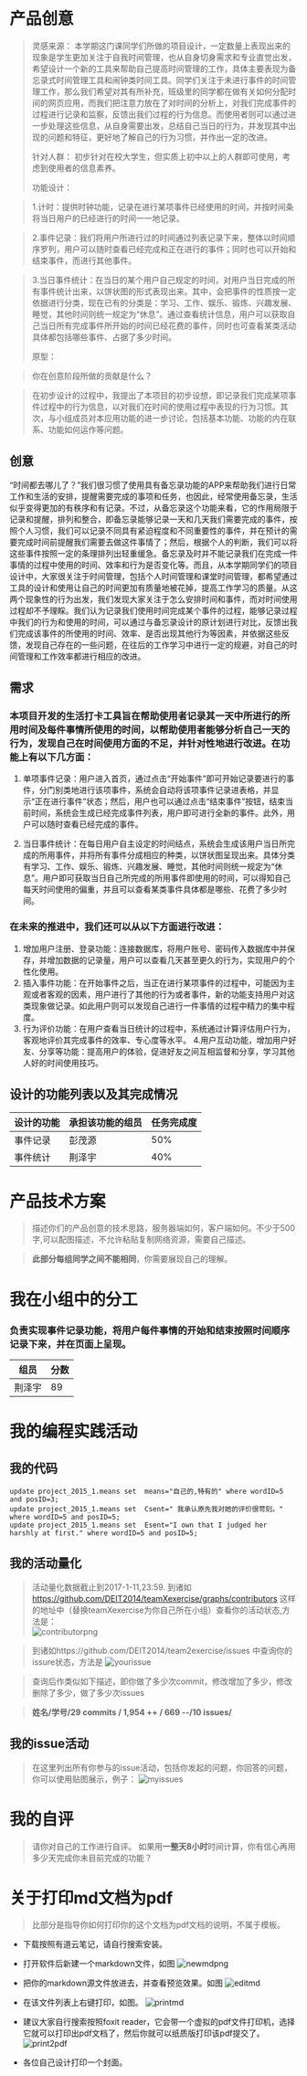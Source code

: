 # 产品创意
>
>灵感来源：
本学期这门课同学们所做的项目设计，一定数量上表现出来的现象是学生更加关注于自我时间管理，也从自身切身需求和专业直觉出发，希望设计一个新的工具来帮助自己提高时间管理的工作，具体主要表现为备忘录式时间管理工具和闹钟类时间工具。同学们关注于未进行事件的时间管理工作，那么我们希望对其有所补充，班级里的同学都在做有关如何分配时间的网页应用，而我们把注意力放在了对时间的分析上，对我们完成事件的过程进行记录和监察，反馈出我们过程的行为信息。而使用者则可以通过进一步处理这些信息，从自身需要出发，总结自己当日的行为，并发现其中出现的问题和特征，更好地了解自己的行为习惯，并作出一定的改进。
>
>针对人群：
初步针对在校大学生，但实质上初中以上的人群即可使用，考虑到使用者的信息素养。
>
>功能设计：

> 1.计时：提供时钟功能，记录在进行某项事件已经使用的时间，并按时间条将当日用户的已经进行的时间一一地记录。

> 2.事件记录：我们将用户所进行过的时间通过列表记录下来，整体以时间顺序罗列，用户可以随时查看已经完成和正在进行的事件；同时也可以开始和结束事件，而进行其他事件。

> 3.当日事件统计：在当日的某个用户自己规定的时间，对用户当日完成的所有事件统计出来，以饼状图的形式表现出来。其中，会把事件的性质按一定依据进行分类，现在已有的分类是：学习、工作、娱乐、锻炼、兴趣发展、睡觉，其他时间则统一规定为“休息”。通过查看统计信息，用户可以获取自己当日所有完成事件所开始的时间已经花费的事件，同时也可查看某类活动具体都包括哪些事件、占据了多少时间。
>
>原型：

>你在创意阶段所做的贡献是什么？

>在初步设计的过程中，我提出了本项目的初步设想，即记录我们完成某项事件过程中的行为信息，以对我们在时间的使用过程中表现的行为习惯。其次，与小组成员对本应用功能的进一步讨论，包括基本功能、功能的内在联系、功能如何运作等问题。


## 创意
“时间都去哪儿了？”我们很习惯了使用具有备忘录功能的APP来帮助我们进行日常工作和生活的安排，提醒需要完成的事项和任务，也因此，经常使用备忘录，生活似乎变得更加的有秩序和有记录。不过，从备忘录这个功能来看，它的作用局限于记录和提醒，排列和整合，即备忘录能够记录一天和几天我们需要完成的事件，按照个人习惯，我们可以记录不同具有紧迫程度和不同重要性的事件，并在预计的需要完成时间前提醒我们需要去做这件事情了；然后，根据个人的判断，我们可以将这些事件按照一定的条理排列出轻重缓急。备忘录及时并不能记录我们在完成一件事情的过程中使用的时间、效率和行为是否变化等。而且，从本学期同学们的项目设计中，大家很关注于时间管理，包括个人时间管理和课堂时间管理，都希望通过工具的设计和使用让自己的时间更加有质量地被花掉，提高工作学习的质量。从这两个现象性的行为出发，我们发现大家关注于怎么安排时间和事件，而对时间使用过程却不予理睬。我们认为记录我们使用时间完成某个事件的过程，能够记录过程中我们的行为和使用的时间，可以通过与备忘录设计的原计划进行对比，反馈出我们完成该事件的所使用的时间、效率、是否出现其他行为等因素，并依据这些反馈，发现自己存在的一些问题，在往后的工作学习中进行一定的规避，对自己的时间管理和工作效率都进行相应的改进。  

## 需求
### 本项目开发的生活打卡工具旨在帮助使用者记录其一天中所进行的所用时间及每件事情所使用的时间，以帮助使用者能够分析自己一天的行为，发现自己在时间使用方面的不足，并针对性地进行改进。在功能上有以下几方面：
1. 单项事件记录：用户进入首页，通过点击“开始事件”即可开始记录要进行的事件，分门别类地进行该项事件，系统会自动将该项事件记录进表格，并显示“正在进行事件”状态；然后，用户也可以通过点击“结束事件”按钮，结束当前时间，系统会生成已经完成事件列表，用户即可进行全新的事件。此外，用户可以随时查看已经完成的事件。

2. 当日事件统计：在每日用户自主设定的时间结点，系统会生成该用户当日所完成的所用事件，并将所有事件分成相应的种类，以饼状图呈现出来。具体分类有学习、工作、娱乐、锻炼、兴趣发展、睡觉，其他时间则统一规定为“休息”。用户即可获取当日自己所完成的所用事件即使用的时间，可以得知自己每天时间使用的偏重，并且可以查看某类事件具体都是哪些、花费了多少时间。

### 在未来的推进中，我们还可以从以下方面进行改进：
1. 增加用户注册、登录功能：连接数据库，将用户账号、密码传入数据库中并保存，并增加数据的记录量，用户可以查看几天甚至更久的行为，实现用户的个性化使用。
2. 插入事件功能：在开始事件之后，当正在进行某项事件的过程中，可能因为主观或者客观的因素，用户进行了其他的行为或者事件，新的功能支持用户对这类现象做记录。如此用户则可以发现自己进行一件事情的过程中精力的集中程度。
3. 行为评价功能：在用户查看当日统计的过程中，系统通过计算评估用户行为，客观地评价其完成事件的效率、专心度等水平。
4.用户互动功能，增加用户好友、分享等功能：提高用户的体验，促进好友之间互相监督和分享，学习其他人好的时间使用技巧。
## 设计的功能列表以及其完成情况

 设计的功能|承担该功能的组员|任务完成度
 --|--|--
  事件记录|彭茂源|50%
  事件统计|荆泽宇|40%

# 产品技术方案
> 描述你们的产品创意的技术思路，服务器端如何，客户端如何。不少于500字,可以配图描述，不允许粘贴复制网络资源，需要自己描述。

> **此部分每组同学之间不能相同**，你需要展现自己的理解。  

# 我在小组中的分工
### 负责实现事件记录功能，将用户每件事情的开始和结束按照时间顺序记录下来，并在页面上呈现。
  组员|分数
 --|--
  荆泽宇|89
  

# 我的编程实践活动
## 我的代码
  
```mysql
update project_2015_1.means set  means="自己的,特有的" where wordID=5 and posID=3;
update project_2015_1.means set  Csent=" 我承认原先我对她的评价很苛刻。"  where wordID=5 and posID=5;
update project_2015_1.means set  Esent="I own that I judged her harshly at first." where wordID=5 and posID=5;

```
  
## 我的活动量化
> 活动量化数据截止到2017-1-11,23:59.
>到诸如 https://github.com/DEIT2014/teamXexercise/graphs/contributors 这样的地址中（替换teamXexercise为你自己所在小组）查看你的活动状态,方法是：  
![contributorpng](https://cloud.githubusercontent.com/assets/1710178/21607012/4f254246-d1ee-11e6-9eaf-4c9f21ccb572.png)

>到诸如https://github.com/DEIT2014/team2exercise/issues 中查询你的issure状态，方法是
![yourissue](https://cloud.githubusercontent.com/assets/1710178/21606985/1d1b7e28-d1ee-11e6-9baa-a822675d66d5.png)

>查询后作类似如下描述，即你做了多少次commit，修改增加了多少，修改删除了多少，做了多少次issues    

>  **姓名/学号/29 commits / 1,954 ++ / 669 --/10 issues/**  

## 我的issue活动
>在这里列出所有你参与的issue活动，包括你发起的问题，你回答的问题，你可以使用贴图展示，例子：
![myissues](https://cloud.githubusercontent.com/assets/1710178/21607127/0b4ba550-d1ef-11e6-8e4c-9306ce07a7d4.png)


# 我的自评
> 请你对自己的工作进行自评。
> 如果用**一整天8小时**时间计算，你有信心再用多少天完成你未目前完成的功能？

# 关于打印md文档为pdf
>比部分是指导你如何打印你的这个文档为pdf文档的说明，不属于模板。
- 下载按照有道云笔记，请自行搜索安装。
- 打开软件后新建一个markdown文件，如图
![newmdpng](https://cloud.githubusercontent.com/assets/1710178/21608376/192e708c-d1f7-11e6-870f-81c23f8e2bef.png)

- 把你的markdown源文件放进去，并查看预览效果。如图
![editmd](https://cloud.githubusercontent.com/assets/1710178/21608386/2898f0c4-d1f7-11e6-800b-5d73499dfd4c.png)

- 在该文件列表上右键打印，如图。
![printmd](https://cloud.githubusercontent.com/assets/1710178/21608392/2fc22be0-d1f7-11e6-88c8-5014ba28f24d.png)

- 建议大家自行搜索按照foxit reader，它会带一个虚拟的pdf文件打印机，选择它就可以打印出pdf文档了，然后你就可以纸质版打印该pdf提交了。
![print2pdf](https://cloud.githubusercontent.com/assets/1710178/21608409/39c50d4c-d1f7-11e6-8c2d-441e5f92a61f.png)

- 各位自己设计打印一个封面。
